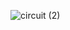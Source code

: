 
![circuit (2)](https://user-images.githubusercontent.com/68671029/205762748-b04a3eae-17a5-42b9-98b3-814c12f2ee39.png)
